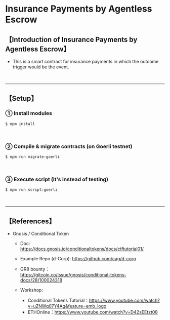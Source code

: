 # Insurance Payments by Agentless Escrow
## 【Introduction of Insurance Payments by Agentless Escrow】
- This is a smart contract for insurance payments in which the outcome trigger would be the event.

&nbsp;

***

## 【Setup】
### ① Install modules
```
$ npm install
```

<br>

### ② Compile & migrate contracts (on Goerli testnet)
```
$ npm run migrate:goerli
```

<br>

### ③ Execute script (it's instead of testing)
```
$ npm run script:goerli
```


&nbsp;

***

## 【References】
- Gnosis / Conditional Token
  - Doc:  
    https://docs.gnosis.io/conditionaltokens/docs/ctftutorial01/

  - Example Repo (d-Corp): 
    https://github.com/cag/d-corp

  - GR8 bounty：  
    https://gitcoin.co/issue/gnosis/conditional-tokens-docs/28/100024318

  - Workshop:
    - Conditional Tokens Tutorial：https://www.youtube.com/watch?v=uZNWq07Y4Ag&feature=emb_logo
    - ETHOnline：https://www.youtube.com/watch?v=D42sEEtzt08


